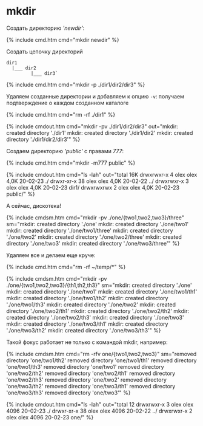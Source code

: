 # mkdir

Создать директорию _'newdir'_:

{% include cmd.htm cmd="mkdir newdir" %}

Создать цепочку директорий

```
dir1
  |___ dir2
         |___ dir3`
```

{% include cmd.htm cmd="mkdir -p ./dir1/dir2/dir3" %}



Удаляем созданные директории и добавляем к опцию `-v`: получаем подтверждение о каждом созданном каталоге

{% include cmd.htm cmd="rm -rf ./dir1" %}

{% include cmdout.htm cmd="mkdir -pv ./dir1/dir2/dir3"
out="mkdir: created directory './dir1'
mkdir: created directory './dir1/dir2'
mkdir: created directory './dir1/dir2/dir3'" %}


Создаем директорию _'public'_ с правами _777_:

{% include cmd.htm cmd="mkdir -m777 public" %}

{% include cmdout.htm cmd="ls -lah"
out="total 16K
drwxrwxr-x  4 olex olex 4,0K 20-02-23 ./
drwxr-xr-x 38 olex olex 4,0K 20-02-22 ../
drwxrwxr-x  3 olex olex 4,0K 20-02-23 dir1/
drwxrwxrwx  2 olex olex 4,0K 20-02-23 public/" %}

А сейчас, дискотека!

{% include cmdsm.htm cmd="mkdir -pv ./one/{two1,two2,two3}/three"
sm="mkdir: created directory './one'
mkdir: created directory './one/two1'
mkdir: created directory './one/two1/three'
mkdir: created directory './one/two2'
mkdir: created directory './one/two2/three'
mkdir: created directory './one/two3'
mkdir: created directory './one/two3/three'" %}


Удаляем все и делаем еще круче:

{% include cmd.htm cmd="rm -rf ~/temp/*" %}

{% include cmdsm.htm cmd="mkdir -pv ./one/{two1,two2,two3}/{th1,th2,th3}"
sm="mkdir: created directory './one'
mkdir: created directory './one/two1'
mkdir: created directory './one/two1/th1'
mkdir: created directory './one/two1/th2'
mkdir: created directory './one/two1/th3'
mkdir: created directory './one/two2'
mkdir: created directory './one/two2/th1'
mkdir: created directory './one/two2/th2'
mkdir: created directory './one/two2/th3'
mkdir: created directory './one/two3'
mkdir: created directory './one/two3/th1'
mkdir: created directory './one/two3/th2'
mkdir: created directory './one/two3/th3'" %}


Такой фокус работает не только с командой mkdir, например:

{% include cmdsm.htm cmd="rm -rfv one/{two1,two2,two3}"
sm="removed directory 'one/two1/th2'
removed directory 'one/two1/th1'
removed directory 'one/two1/th3'
removed directory 'one/two1'
removed directory 'one/two2/th2'
removed directory 'one/two2/th1'
removed directory 'one/two2/th3'
removed directory 'one/two2'
removed directory 'one/two3/th2'
removed directory 'one/two3/th1'
removed directory 'one/two3/th3'
removed directory 'one/two3'" %}


{% include cmdout.htm cmd="ls -lah"
out="total 12
drwxrwxr-x  3 olex olex 4096 20-02-23 ./
drwxr-xr-x 38 olex olex 4096 20-02-22 ../
drwxrwxr-x  2 olex olex 4096 20-02-23 one/" %}


